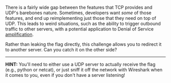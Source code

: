 There is a fairly wide gap between the features that TCP provides and UDP's barebones nature.
Sometimes, developers want _some_ of those features, and end up reimplementing just those that they need on top of UDP.
This leads to weird situations, such as the ability to trigger outbound traffic to other servers, with a potential application to Denial of Service [amplification](https://www.cisa.gov/news-events/alerts/2014/01/17/udp-based-amplification-attacks).

Rather than leaking the flag directly, this challenge allows you to redirect it to another server.
Can you catch it on the other side?

----

**HINT:**
You'll need to either use a UDP server to actually receive the flag (e.g., python or netcat), or just sniff it off the network with Wireshark when it comes to you, even if you don't have a server listening!
